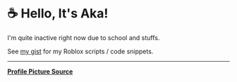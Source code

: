 # ☕ Hello, It's Aka!

I'm quite inactive right now due to school and stuffs.

See [my gist](https://gist.github.com/AkaSokuro) for my Roblox scripts / code snippets.

<!-- [![Top Languages Dark](https://github-readme-stats-3b1u8ueo3-akasokuro.vercel.app/api/top-langs/?username=akasokuro&hide=procfile,shell&show_icons=true&theme=dark)](https://github.com/AkaSokuro) -->
---
**[Profile Picture Source](https://x.com/nanashimumei_en)**



<!-- Hello -->
